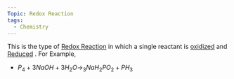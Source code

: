 ```yaml
---
Topic: Redox Reaction
tags:
  - Chemistry
---
```

This is the type of [Redox Reaction](Redox%20Reaction.md) in which a single reactant is [oxidized](../Electrochemistry/Oxidation.md) and [Reduced](../Electrochemistry/Reduction.md) .
For Example,
- $P_{4} + 3NaOH + 3H_{2}O\to_{3}NaH_{2}PO_{2} + PH_{3}$
